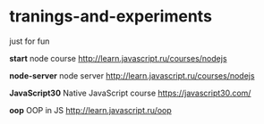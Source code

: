 # tranings-and-experiments

just for fun

**start**
node course http://learn.javascript.ru/courses/nodejs

**node-server**
node server http://learn.javascript.ru/courses/nodejs

**JavaScript30**
Native JavaScript course https://javascript30.com/

**oop**
OOP in JS http://learn.javascript.ru/oop
